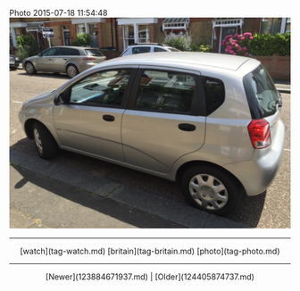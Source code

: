 <!--
title: Photo 2015-07-18 11
date: 2020-06-28T14:38:48.429Z
tags: watch, britain, photo
-->

Photo 2015-07-18 11:54:48
![](124401448922-0.jpg)

<!--BOTTOM-POST-NAVIGATION-->
---

<center>[watch](tag-watch.md) [britain](tag-britain.md) [photo](tag-photo.md)</center>

---

<center>[Newer](123884671937.md) | [Older](124405874737.md)</center>
